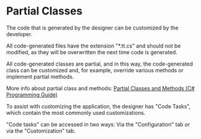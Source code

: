 # Partial Classes

The code that is generated by the designer can be customized by the developer.

All code-generated files have the extension "*.tt.cs" and should not be modified, as they will be overwritten the next time code is generated.

All code-generated classes are partial, and in this way, the code-generated class can be customized and, for example, override various methods or implement partial methods.

More info about partial class and methods: [Partial Classes and Methods (C# Programming Guide)](https://learn.microsoft.com/en-us/dotnet/csharp/programming-guide/classes-and-structs/partial-classes-and-methods)

To assist with customizing the application, the designer has "Code Tasks", which contain the most commonly used customizations.

"Code tasks" can be accessed in two ways: Via the "Configuration" tab or via the "Customization" tab.